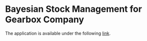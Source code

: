 # Bayesian Stock Management for Gearbox Company

The application is available under the following [link](https://grzegorzmika.shinyapps.io/Bayesian-Stock-Management/).
